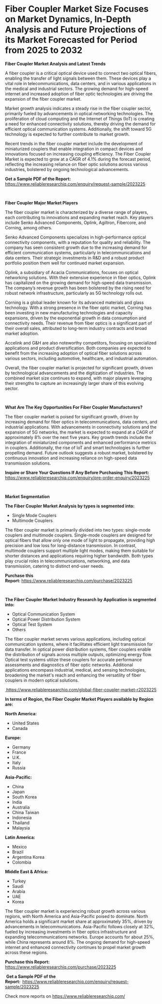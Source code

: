 <p><h1>Fiber Coupler Market Size Focuses on Market Dynamics, In-Depth Analysis and Future Projections of its Market Forecasted for Period from 2025 to 2032</h1></p><p><strong>Fiber Coupler Market Analysis and Latest Trends</strong></p>
<p><p>A fiber coupler is a critical optical device used to connect two optical fibers, enabling the transfer of light signals between them. These devices play a vital role in telecommunications, data centers, and in various applications in the medical and industrial sectors. The growing demand for high-speed internet and increased adoption of fiber optic technologies are driving the expansion of the fiber coupler market.</p><p>Market growth analysis indicates a steady rise in the fiber coupler sector, primarily fueled by advancements in optical networking technologies. The proliferation of cloud computing and the Internet of Things (IoT) is creating a need for enhanced connectivity solutions, thereby driving the demand for efficient optical communication systems. Additionally, the shift toward 5G technology is expected to further contribute to market growth.</p><p>Recent trends in the fiber coupler market include the development of miniaturized couplers that enable integration in compact devices and innovations focused on increasing coupling efficiency. The Fiber Coupler Market is expected to grow at a CAGR of 4.1% during the forecast period, reflecting the increasing reliance on fiber optic solutions across various industries, bolstered by ongoing technological advancements.</p></p>
<p><strong>Get a Sample PDF of the Report:&nbsp;</strong> <a href="https://www.reliableresearchiq.com/enquiry/request-sample/2023225?utm_campaign=2732&utm_medium=2&utm_source=Github&utm_content=ia&utm_term=28022025&utm_id=fiber-coupler">https://www.reliableresearchiq.com/enquiry/request-sample/2023225</a></p>
<p>&nbsp;</p>
<p><strong>Fiber Coupler Major Market Players</strong></p>
<p><p>The fiber coupler market is characterized by a diverse range of players, each contributing to innovations and expanding market reach. Key players include Senko Advanced Components, Oplink, Agiltron, Fibercore, and Corning, among others.</p><p>Senko Advanced Components specializes in high-performance optical connectivity components, with a reputation for quality and reliability. The company has seen consistent growth due to the increasing demand for efficient communication systems, particularly in telecommunications and data centers. Their strategic investments in R&D and a robust product portfolio position them well for continued market expansion.</p><p>Oplink, a subsidiary of Acacia Communications, focuses on optical networking solutions. With their extensive experience in fiber optics, Oplink has capitalized on the growing demand for high-speed data transmission. The company’s revenue growth has been bolstered by the rising need for robust network infrastructure, particularly as 5G technology rolls out.</p><p>Corning is a global leader known for its advanced materials and glass technology. With a strong presence in the fiber optic market, Corning has been investing in new manufacturing technologies and capacity expansions, driven by the exponential growth in data consumption and connectivity needs. Their revenue from fiber optics is a significant part of their overall sales, attributed to long-term industry contracts and broad market adoption.</p><p>Accelink and G&H are also noteworthy competitors, focusing on specialized applications and product diversification. Both companies are expected to benefit from the increasing adoption of optical fiber solutions across various sectors, including automotive, healthcare, and industrial automation.</p><p>Overall, the fiber coupler market is projected for significant growth, driven by technological advancements and the digitization of industries. The combined market size continues to expand, with major players leveraging their strengths to capture an increasingly larger share of this evolving sector.</p></p>
<p>&nbsp;</p>
<p><strong>What Are The Key Opportunities For Fiber Coupler Manufacturers?</strong></p>
<p><p>The fiber coupler market is poised for significant growth, driven by increasing demand for fiber optics in telecommunications, data centers, and industrial applications. With advancements in connectivity solutions and the expansion of 5G networks, the market is expected to expand at a CAGR of approximately 8% over the next five years. Key growth trends include the integration of miniaturized components and enhanced performance metrics in couplers. Additionally, the rise of IoT and smart technologies is further propelling demand. Future outlook suggests a robust market, bolstered by continuous innovation and increasing reliance on high-speed data transmission solutions.</p></p>
<p><strong>Inquire or Share Your Questions If Any Before Purchasing This Report:</strong> <a href="https://www.reliableresearchiq.com/enquiry/pre-order-enquiry/2023225?utm_campaign=2732&utm_medium=2&utm_source=Github&utm_content=ia&utm_term=28022025&utm_id=fiber-coupler">https://www.reliableresearchiq.com/enquiry/pre-order-enquiry/2023225</a></p>
<p>&nbsp;</p>
<p><strong>Market Segmentation</strong></p>
<p><strong>The Fiber Coupler Market Analysis by types is segmented into:</strong></p>
<p><ul><li>Single Mode Couplers</li><li>Multimode Couplers</li></ul></p>
<p><p>The fiber coupler market is primarily divided into two types: single-mode couplers and multimode couplers. Single-mode couplers are designed for optical fibers that allow only one mode of light to propagate, providing high precision and low loss for long-distance transmission. In contrast, multimode couplers support multiple light modes, making them suitable for shorter distances and applications requiring higher bandwidth. Both types play crucial roles in telecommunications, networking, and data transmission, catering to distinct end-user needs.</p></p>
<p><strong>Purchase this Report:&nbsp;</strong><a href="https://www.reliableresearchiq.com/purchase/2023225?utm_campaign=2732&utm_medium=2&utm_source=Github&utm_content=ia&utm_term=28022025&utm_id=fiber-coupler">https://www.reliableresearchiq.com/purchase/2023225</a></p>
<p>&nbsp;</p>
<p><strong>The Fiber Coupler Market Industry Research by Application is segmented into:</strong></p>
<p><ul><li>Optical Communication System</li><li>Optical Power Distribution System</li><li>Optical Test System</li><li>Others</li></ul></p>
<p><p>The fiber coupler market serves various applications, including optical communication systems, where it facilitates efficient light transmission for data transfer. In optical power distribution systems, fiber couplers enable the distribution of signals across multiple outputs, optimizing energy flow. Optical test systems utilize these couplers for accurate performance assessments and diagnostics of fiber optic networks. Additional applications encompass industrial, medical, and sensing technologies, broadening the market's reach and enhancing the versatility of fiber couplers in modern optical solutions.</p></p>
<p><a href="https://www.reliableresearchiq.com/global-fiber-coupler-market-r2023225?utm_campaign=2732&utm_medium=2&utm_source=Github&utm_content=ia&utm_term=28022025&utm_id=fiber-coupler">&nbsp;https://www.reliableresearchiq.com/global-fiber-coupler-market-r2023225</a></p>
<p><strong>In terms of Region, the Fiber Coupler Market Players available by Region are:</strong></p>
<p>
    <p> <strong> North America: </strong>
        <ul>
            <li>United States</li>
            <li>Canada</li>
        </ul>
        </p> 
    <p> <strong> Europe: </strong>
        <ul>
            <li>Germany</li>
            <li>France</li>
            <li>U.K.</li>
            <li>Italy</li>
            <li>Russia</li>
        </ul>
        </p> 
    <p> <strong> Asia-Pacific: </strong>
        <ul>
            <li>China</li>
            <li>Japan</li>
            <li>South Korea</li>
            <li>India</li>
            <li>Australia</li>
            <li>China Taiwan</li>
            <li>Indonesia</li>
            <li>Thailand</li>
            <li>Malaysia</li>
        </ul>
        </p> 
    <p> <strong> Latin America: </strong>
        <ul>
            <li>Mexico</li>
            <li>Brazil</li>
            <li>Argentina Korea</li>
            <li>Colombia</li>
        </ul>
        </p> 
    <p> <strong> Middle East & Africa: </strong>
        <ul>
            <li>Turkey</li>
            <li>Saudi</li>
            <li>Arabia</li>
            <li>UAE</li>
            <li>Korea</li>
        </ul>
    </p>
    </p>
<p><p>The fiber coupler market is experiencing robust growth across various regions, with North America and Asia-Pacific poised to dominate. North America holds a significant market share at approximately 35%, driven by advancements in telecommunications. Asia-Pacific follows closely at 32%, fueled by increasing investments in fiber optics infrastructure and expanding telecommunications networks. Europe accounts for about 25%, while China represents around 8%. The ongoing demand for high-speed internet and enhanced connectivity continues to propel market growth across these regions.</p></p>
<p><strong>Purchase this Report: </strong><a href="https://www.reliableresearchiq.com/purchase/2023225?utm_campaign=2732&utm_medium=2&utm_source=Github&utm_content=ia&utm_term=28022025&utm_id=fiber-coupler">https://www.reliableresearchiq.com/purchase/2023225</a></p>
<p>&nbsp;<strong>Get a Sample PDF of the Report:&nbsp;&nbsp;</strong><a href="https://www.reliableresearchiq.com/enquiry/request-sample/2023225?utm_campaign=2732&utm_medium=2&utm_source=Github&utm_content=ia&utm_term=28022025&utm_id=fiber-coupler">https://www.reliableresearchiq.com/enquiry/request-sample/2023225</a></p>
<p><strong></strong></p>
<p>Check more reports on <a href="https://www.reliableresearchiq.com/?utm_campaign=2732&utm_medium=2&utm_source=Github&utm_content=ia&utm_term=28022025&utm_id=fiber-coupler">https://www.reliableresearchiq.com/</a></p>